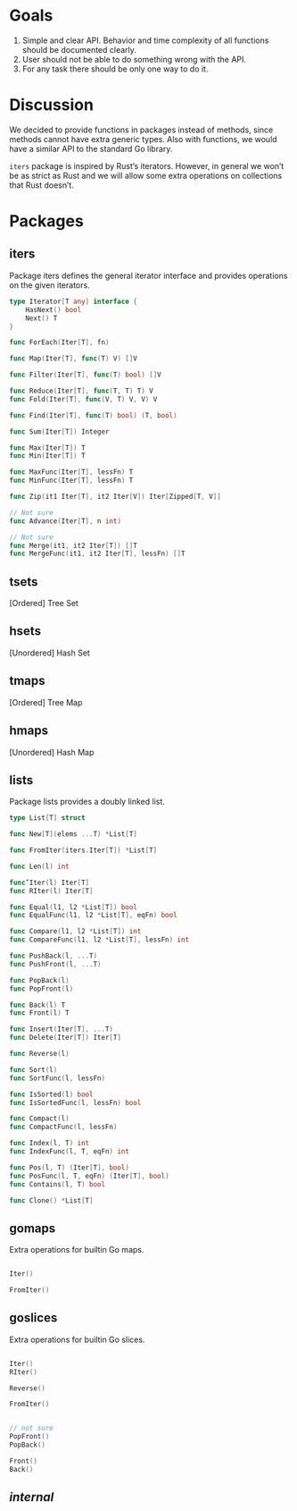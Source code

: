 # Goals

1. Simple and clear API. Behavior and time complexity of all functions should be
   documented clearly.
2. User should not be able to do something wrong with the API.
3. For any task there should be only one way to do it.

# Discussion

We decided to provide functions in packages instead of methods, since methods
cannot have extra generic types. Also with functions, we would have a similar
API to the standard Go library.

`iters` package is inspired by Rust’s iterators. However, in general we won’t be
as strict as Rust and we will allow some extra operations on collections that
Rust doesn’t.

# Packages

## iters

Package iters defines the general iterator interface and provides operations on
the given iterators.

```go
type Iterator[T any] interface {
	HasNext() bool
	Next() T
}

func ForEach(Iter[T], fn)

func Map(Iter[T], func(T) V) []V

func Filter(Iter[T], func(T) bool) []V

func Reduce(Iter[T], func(T, T) T) V
func Fold(Iter[T], func(V, T) V, V) V

func Find(Iter[T], func(T) bool) (T, bool)

func Sum(Iter[T]) Integer

func Max(Iter[T]) T
func Min(Iter[T]) T

func MaxFunc(Iter[T], lessFn) T
func MinFunc(Iter[T], lessFn) T

func Zip(it1 Iter[T], it2 Iter[V]) Iter[Zipped[T, V]]

// Not sure
func Advance(Iter[T], n int)

// Not sure
func Merge(it1, it2 Iter[T]) []T
func MergeFunc(it1, it2 Iter[T], lessFn) []T
```

## tsets

[Ordered] Tree Set

## hsets

[Unordered] Hash Set

## tmaps

[Ordered] Tree Map

## hmaps

[Unordered] Hash Map

## lists

Package lists provides a doubly linked list.

```go
type List[T] struct

func New[T](elems ...T) *List[T]

func FromIter(iters.Iter[T]) *List[T]

func Len(l) int

func ّIter(l) Iter[T]
func RIter(l) Iter[T]

func Equal(l1, l2 *List[T]) bool
func EqualFunc(l1, l2 *List[T], eqFn) bool

func Compare(l1, l2 *List[T]) int
func CompareFunc(l1, l2 *List[T], lessFn) int

func PushBack(l, ...T)
func PushFront(l, ...T)

func PopBack(l)
func PopFront(l)

func Back(l) T
func Front(l) T

func Insert(Iter[T], ...T)
func Delete(Iter[T]) Iter[T]

func Reverse(l)

func Sort(l)
func SortFunc(l, lessFn)

func IsSorted(l) bool
func IsSortedFunc(l, lessFn) bool

func Compact(l)
func CompactFunc(l, lessFn)

func Index(l, T) int
func IndexFunc(l, T, eqFn) int

func Pos(l, T) (Iter[T], bool)
func PosFunc(l, T, eqFn) (Iter[T], bool)
func Contains(l, T) bool

func Clone() *List[T]
```

## gomaps

Extra operations for builtin Go maps.

```go

Iter()

FromIter()

```

## goslices

Extra operations for builtin Go slices.

```go

Iter()
RIter()

Reverse()

FromIter()


// not sure
PopFront()
PopBack()

Front()
Back()

```

## *internal*
